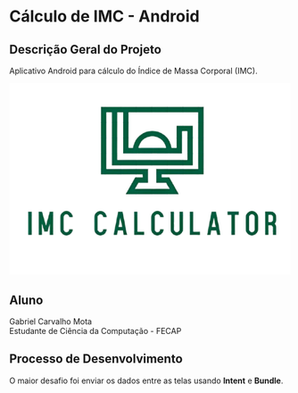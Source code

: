 # Cálculo de IMC - Android

## Descrição Geral do Projeto
Aplicativo Android para cálculo do Índice de Massa Corporal (IMC).

![Logo do IMC](app/src/main/res/drawable/img_logo_imc_calculator.png)

## Aluno
Gabriel Carvalho Mota  
Estudante de Ciência da Computação - FECAP

## Processo de Desenvolvimento
O maior desafio foi enviar os dados entre as telas usando **Intent** e **Bundle**.
